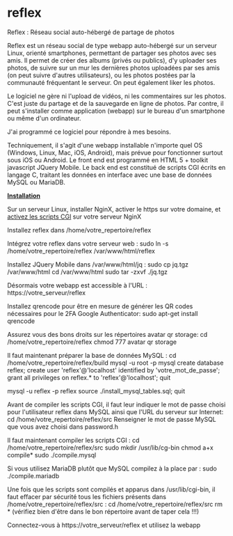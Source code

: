 # reflex

Reflex : Réseau social auto-hébergé de partage de photos

Reflex est un réseau social de type webapp auto-hébergé sur un serveur Linux, orienté smartphones, permettant de partager ses photos avec ses amis. Il permet de créer des albums (privés ou publics), d'y uploader ses photos, de suivre sur un mur les dernières photos uploadées par ses amis (on peut suivre d'autres utilisateurs), ou les photos postées par la communauté fréquentant le serveur. On peut également liker les photos.

Le logiciel ne gère ni l'upload de vidéos, ni les commentaires sur les photos. C'est juste du partage et de la sauvegarde en ligne de photos. Par contre, il peut s'installer comme application (webapp) sur le bureau d'un smartphone ou même d'un ordinateur.

J'ai programmé ce logiciel pour répondre à mes besoins.

Techniquement, il s'agit d'une webapp installable n'importe quel OS (Windows, Linux, Mac, iOS, Android), mais prévue pour fonctionner surtout sous iOS ou Android. Le front end est programmé en HTML 5 + toolkit javascript JQuery Mobile. Le back end est constitué de scripts CGI écrits en langage C, traitant les données en interface avec une base de données MySQL ou MariaDB.

<strong><u>Installation</u></strong>

Sur un serveur Linux, installer NginX, activer le https sur votre domaine, et <a href="https://techexpert.tips/nginx/nginx-shell-script-cgi/">activez les scripts CGI</a> sur votre serveur NginX

Installez reflex dans /home/votre_repertoire/reflex

Intégrez votre reflex dans votre serveur web :
sudo ln -s /home/votre_repertoire/reflex /var/www/html/reflex

Installez JQuery Mobile dans /var/www/html/jq :
sudo cp jq.tgz /var/www/html
cd /var/www/html
sudo tar -zxvf ./jq.tgz

Désormais votre webapp est accessible à l'URL : https://votre_serveur/reflex

Installez qrencode pour être en mesure de générer les QR codes nécessaires pour le 2FA Google Authenticator:
sudo apt-get install qrencode

Assurez vous des bons droits sur les répertoires avatar qr storage:
cd /home/votre_repertoire/reflex
chmod 777 avatar qr storage

Il faut maintenant préparer la base de données MySQL :
cd /home/votre_repertoire/reflex/build
mysql -u root -p mysql
create database reflex;
create user 'reflex'@'localhost' identified by 'votre_mot_de_passe';
grant all privileges on reflex.* to 'reflex'@'localhost';
quit

mysql -u reflex -p reflex
source ./install_mysql_tables.sql;
quit

Avant de compiler les scripts CGI, il faut leur indiquer le mot de passe choisi pour l'utilisateur reflex dans MySQL ainsi que l'URL du serveur sur Internet:
cd /home/votre_repertoire/reflex/src
Renseigner le mot de passe MySQL que vous avez choisi dans password.h

Il faut maintenant compiler les scripts CGI :
cd /home/votre_repertoire/reflex/src
sudo mkdir /usr/lib/cg-bin
chmod a+x compile*
sudo ./compile.mysql

Si vous utilisez MariaDB plutôt que MySQL compilez à la place par :
sudo ./compile.mariadb

Une fois que les scripts sont compilés et apparus dans /usr/lib/cgi-bin, il faut effacer par sécurité tous les fichiers présents dans /home/votre_repertoire/reflex/src :
cd /home/votre_repertoire/reflex/src
rm * (vérifiez bien d'être dans le bon répertoire avant de taper cela !!!)

Connectez-vous à https://votre_serveur/reflex et utilisez la webapp